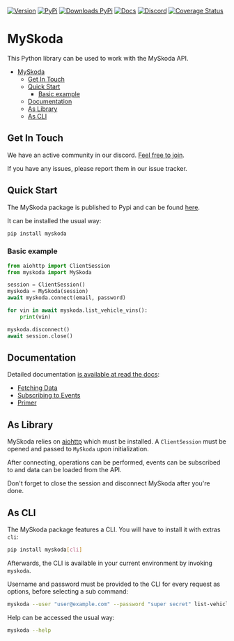 [![Version](https://img.shields.io/github/v/release/skodaconnect/myskoda?include_prereleases)](https://github.com/skodaconnect/myskoda/releases)
[![PyPi](https://img.shields.io/pypi/v/myskoda?label=latest%20pypi)](https://pypi.org/project/myskoda/)
[![Downloads PyPi](https://img.shields.io/pypi/dm/myskoda)](https://pypi.org/project/myskoda/)
[![Docs](https://readthedocs.org/projects/myskoda/badge/?version=latest)](https://myskoda.readthedocs.io/en/latest/)
[![Discord](https://img.shields.io/discord/877164727636230184)](https://discord.gg/t7az2hSJXq)
[![Coverage Status](https://coveralls.io/repos/github/skodaconnect/myskoda/badge.svg)](https://coveralls.io/github/skodaconnect/myskoda)

# MySkoda

This Python library can be used to work with the MySkoda API.
<!-- TOC -->

- [MySkoda](#myskoda)
    - [Get In Touch](#get-in-touch)
    - [Quick Start](#quick-start)
        - [Basic example](#basic-example)
    - [Documentation](#documentation)
    - [As Library](#as-library)
    - [As CLI](#as-cli)

<!-- /TOC -->

## Get In Touch

We have an active community in our discord. [Feel free to join](https://discord.gg/t7az2hSJXq).

If you have any issues, please report them in our issue tracker.

## Quick Start

The MySkoda package is published to Pypi and can be found [here](https://pypi.org/project/myskoda/).

It can be installed the usual way:

```sh
pip install myskoda
```

### Basic example

```python
from aiohttp import ClientSession
from myskoda import MySkoda

session = ClientSession()
myskoda = MySkoda(session)
await myskoda.connect(email, password)

for vin in await myskoda.list_vehicle_vins():
    print(vin)

myskoda.disconnect()
await session.close()
```

## Documentation

Detailed documentation [is available at read the docs](https://myskoda.readthedocs.io/en/latest/):
* [Fetching Data](https://myskoda.readthedocs.io/en/latest/fetching_data/)
* [Subscribing to Events](https://myskoda.readthedocs.io/en/latest/events/)
* [Primer](https://myskoda.readthedocs.io/en/latest/primer/)

## As Library

MySkoda relies on [aiohttp](https://pypi.org/project/aiohttp/) which must be installed.
A `ClientSession` must be opened and passed to `MySkoda` upon initialization.

After connecting, operations can be performed, events can be subscribed to and data can be loaded from the API.

Don't forget to close the session and disconnect MySkoda after you're done.

## As CLI

The MySkoda package features a CLI.
You will have to install it with extras `cli`:

```sh
pip install myskoda[cli]
```

Afterwards, the CLI is available in your current environment by invoking `myskoda`.

Username and password must be provided to the CLI for every request as options, before selecting a sub command:

```sh
myskoda --user "user@example.com" --password "super secret" list-vehicles
```

Help can be accessed the usual way:

```sh
myskoda --help
```